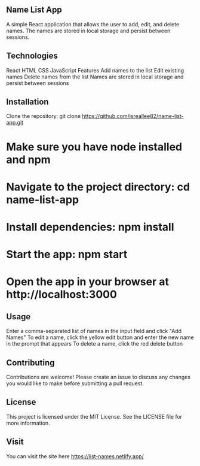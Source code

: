 ## Name List App
A simple React application that allows the user to add, edit, and delete names. The names are stored in local storage and persist between sessions.

## Technologies
React
HTML
CSS
JavaScript
Features
Add names to the list
Edit existing names
Delete names from the list
Names are stored in local storage and persist between sessions

## Installation
Clone the repository: git clone https://github.com/isreallee82/name-list-app.git

# Make sure you have node installed and npm
# Navigate to the project directory: cd name-list-app
# Install dependencies: npm install
# Start the app: npm start
# Open the app in your browser at http://localhost:3000

## Usage
Enter a comma-separated list of names in the input field and click "Add Names"
To edit a name, click the yellow edit button and enter the new name in the prompt that appears
To delete a name, click the red delete button

## Contributing
Contributions are welcome! Please create an issue to discuss any changes you would like to make before submitting a pull request.

## License
This project is licensed under the MIT License. See the LICENSE file for more information.


## Visit

You can visit the site here https://list-names.netlify.app/